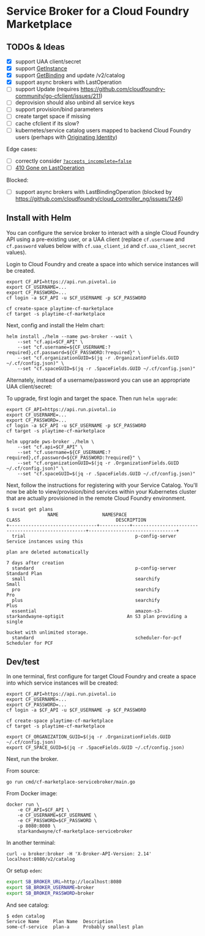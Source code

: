 # Service Broker for a Cloud Foundry Marketplace

## TODOs & Ideas

- [X] support UAA client/secret
- [x] support [GetInstance](https://github.com/openservicebrokerapi/servicebroker/blob/v2.14/spec.md#fetching-a-service-instance)
- [x] support [GetBinding](https://github.com/openservicebrokerapi/servicebroker/blob/v2.14/spec.md#fetching-a-service-binding) and update /v2/catalog
- [x] support async brokers with LastOperation
- [ ] support Update (requires https://github.com/cloudfoundry-community/go-cfclient/issues/211)
- [ ] deprovision should also unbind all service keys
- [ ] support provision/bind parameters
- [ ] create target space if missing
- [ ] cache cfclient if its slow?
- [ ] kubernetes/service catalog users mapped to backend Cloud Foundry users (perhaps with [Originating Identity](https://github.com/openservicebrokerapi/servicebroker/blob/master/spec.md#originating-identity))

Edge cases:

- [ ] correctly consider [`?accepts_incomplete=false`](https://github.com/openservicebrokerapi/servicebroker/blob/v2.14/spec.md#asynchronous-operations)
- [ ] [410 Gone on LastOperation](https://github.com/openservicebrokerapi/servicebroker/blob/v2.14/spec.md#polling-last-operation-for-service-instances)

Blocked:

- [ ] support async brokers with LastBindingOperation (blocked by https://github.com/cloudfoundry/cloud_controller_ng/issues/1246)

## Install with Helm

You can configure the service broker to interact with a single Cloud Foundry API using a pre-existing user, or a UAA client (replace `cf.username` and `cf.password` values below with `cf.uaa_client_id` and `cf.uaa_client_secret` values).

Login to Cloud Foundry and create a space into which service instances will be created.

```shell
export CF_API=https://api.run.pivotal.io
export CF_USERNAME=...
export CF_PASSWORD=...
cf login -a $CF_API -u $CF_USERNAME -p $CF_PASSWORD

cf create-space playtime-cf-marketplace
cf target -s playtime-cf-marketplace
```

Next, config and install the Helm chart:

```shell
helm install ./helm --name pws-broker --wait \
    --set "cf.api=$CF_API" \
    --set "cf.username=${CF_USERNAME:?required},cf.password=${CF_PASSWORD:?required}" \
    --set "cf.organizationGUID=$(jq -r .OrganizationFields.GUID ~/.cf/config.json)" \
    --set "cf.spaceGUID=$(jq -r .SpaceFields.GUID ~/.cf/config.json)"
```

Alternately, instead of a username/password you can use an appropriate UAA client/secret:




To upgrade, first login and target the space. Then run `helm upgrade`:

```shell
export CF_API=https://api.run.pivotal.io
export CF_USERNAME=...
export CF_PASSWORD=...
cf login -a $CF_API -u $CF_USERNAME -p $CF_PASSWORD
cf target -s playtime-cf-marketplace

helm upgrade pws-broker ./helm \
    --set "cf.api=$CF_API" \
    --set "cf.username=${CF_USERNAME:?required},cf.password=${CF_PASSWORD:?required}" \
    --set "cf.organizationGUID=$(jq -r .OrganizationFields.GUID ~/.cf/config.json)" \
    --set "cf.spaceGUID=$(jq -r .SpaceFields.GUID ~/.cf/config.json)"
```

Next, follow the instructions for registering with your Service Catalog. You'll now be able to view/provision/bind services within your Kubernetes cluster that are actually provisioned in the remote Cloud Foundry environment.

```console
$ svcat get plans
               NAME                NAMESPACE                          CLASS                                   DESCRIPTION
+--------------------------------+-----------+-----------------------------------------------------+--------------------------------+
  trial                                        p-config-server                                       Service instances using this
                                                                                                     plan are deleted automatically
                                                                                                     7 days after creation
  standard                                     p-config-server                                       Standard Plan
  small                                        searchify                                             Small
  pro                                          searchify                                             Pro
  plus                                         searchify                                             Plus
  essential                                    amazon-s3-starkandwayne-optigit                       An S3 plan providing a single
                                                                                                     bucket with unlimited storage.
  standard                                     scheduler-for-pcf                                     Scheduler for PCF
```

## Dev/test

In one terminal, first configure for target Cloud Foundry and create a space into which service instances will be created:

```shell
export CF_API=https://api.run.pivotal.io
export CF_USERNAME=...
export CF_PASSWORD=...
cf login -a $CF_API -u $CF_USERNAME -p $CF_PASSWORD

cf create-space playtime-cf-marketplace
cf target -s playtime-cf-marketplace

export CF_ORGANIZATION_GUID=$(jq -r .OrganizationFields.GUID ~/.cf/config.json)
export CF_SPACE_GUID=$(jq -r .SpaceFields.GUID ~/.cf/config.json)
```

Next, run the broker.

From source:

```shell
go run cmd/cf-marketplace-servicebroker/main.go
```

From Docker image:

```sehll
docker run \
    -e CF_API=$CF_API \
    -e CF_USERNAME=$CF_USERNAME \
    -e CF_PASSWORD=$CF_PASSWORD \
    -p 8080:8080 \
    starkandwayne/cf-marketplace-servicebroker
```

In another terminal:

```example
curl -u broker:broker -H 'X-Broker-API-Version: 2.14' localhost:8080/v2/catalog
```

Or setup `eden`:

```bash
export SB_BROKER_URL=http://localhost:8080
export SB_BROKER_USERNAME=broker
export SB_BROKER_PASSWORD=broker
```

And see catalog:

```console
$ eden catalog
Service Name     Plan Name  Description
some-cf-service  plan-a     Probably smallest plan
```